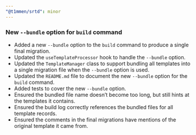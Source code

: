 ```yaml
---
"@t1mmen/srtd": minor
---
```


### New `--bundle` option for `build` command

- Added a new `--bundle` option to the `build` command to produce a single final migration.
- Updated the `useTemplateProcessor` hook to handle the `--bundle` option.
- Updated the `TemplateManager` class to support bundling all templates into a single migration file when the `--bundle` option is used.
- Updated the `README.md` file to document the new `--bundle` option for the `build` command.
- Added tests to cover the new `--bundle` option.
- Ensured the bundled file name doesn’t become too long, but still hints at the templates it contains.
- Ensured the build log correctly references the bundled files for all template records.
- Ensured the comments in the final migrations have mentions of the original template it came from.
